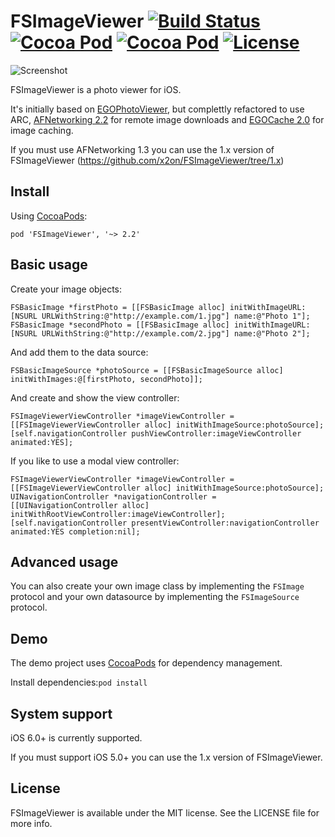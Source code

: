 # FSImageViewer [![Build Status](https://travis-ci.org/x2on/FSImageViewer.png)](https://travis-ci.org/x2on/FSImageViewer) [![Cocoa Pod](https://cocoapod-badges.herokuapp.com/p/FSImageViewer/badge.svg)](http://cocoadocs.org/docsets/FSImageViewer/) [![Cocoa Pod](https://cocoapod-badges.herokuapp.com/v/FSImageViewer/badge.svg)](http://cocoadocs.org/docsets/FSImageViewer/) [![License](https://go-shields.herokuapp.com/license-MIT-blue.png)](http://opensource.org/licenses/MIT)

![Screenshot](https://raw.github.com/x2on/FSImageViewer/master/screen.png)

FSImageViewer is a photo viewer for iOS.

It's initially based on [EGOPhotoViewer](https://raw.github.com/enormego/PhotoViewer), but complettly refactored to use ARC, [AFNetworking 2.2](https://github.com/AFNetworking/AFNetworking) for remote image downloads and [EGOCache 2.0](https://github.com/enormego/EGOCache) for image caching.

If you must use AFNetworking 1.3 you can use the 1.x version of FSImageViewer (https://github.com/x2on/FSImageViewer/tree/1.x)

## Install
Using [CocoaPods](http://cocoapods.org/):

`pod 'FSImageViewer', '~> 2.2'`

## Basic usage

Create your image objects: 

```objc
FSBasicImage *firstPhoto = [[FSBasicImage alloc] initWithImageURL:[NSURL URLWithString:@"http://example.com/1.jpg"] name:@"Photo 1"];
FSBasicImage *secondPhoto = [[FSBasicImage alloc] initWithImageURL:[NSURL URLWithString:@"http://example.com/2.jpg"] name:@"Photo 2"];
```

And add them to the data source:

```objc
FSBasicImageSource *photoSource = [[FSBasicImageSource alloc] initWithImages:@[firstPhoto, secondPhoto]];
```

And create and show the view controller:
```objc
FSImageViewerViewController *imageViewController = [[FSImageViewerViewController alloc] initWithImageSource:photoSource];
[self.navigationController pushViewController:imageViewController animated:YES];
```

If you like to use a modal view controller:
```objc
FSImageViewerViewController *imageViewController = [[FSImageViewerViewController alloc] initWithImageSource:photoSource];
UINavigationController *navigationController = [[UINavigationController alloc] initWithRootViewController:imageViewController];
[self.navigationController presentViewController:navigationController animated:YES completion:nil];
```

## Advanced usage

You can also create your own image class by implementing the `FSImage` protocol and your own datasource by implementing the `FSImageSource` protocol.

## Demo

The demo project uses [CocoaPods](http://cocoapods.org/) for dependency management.

Install dependencies:`pod install`

## System support
iOS 6.0+ is currently supported.

If you must support iOS 5.0+ you can use the 1.x version of FSImageViewer.

## License

FSImageViewer is available under the MIT license. See the LICENSE file for more info.

